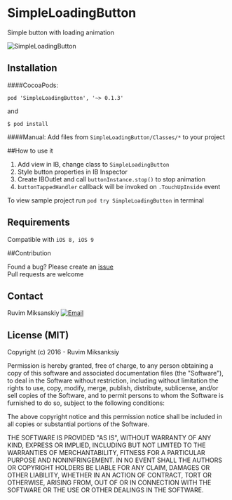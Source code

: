 # SimpleLoadingButton
Simple button with loading animation

![SimpleLoadingButton](http://codingroup.com/assets/external/button.gif)



## Installation 
####CocoaPods:

```
pod 'SimpleLoadingButton', '~> 0.1.3'
```
and

```
$ pod install
```


####Manual:
Add files from `SimpleLoadingButton/Classes/*` to your project



##How to use it 
1. Add view in IB, change class to `SimpleLoadingButton`
2. Style button properties in IB Inspector
3. Create IBOutlet and call `buttonInstance.stop()` to stop animation
4. `buttonTappedHandler` callback will be invoked on `.TouchUpInside` event 

To view sample project run `pod try SimpleLoadingButton` in terminal



## Requirements

Compatible with `iOS 8, iOS 9`

##Contribution

Found a bug? Please create an [issue](https://github.com/mruvim/SimpleLoadingButton/issues) </br>
Pull requests are welcome


## Contact

Ruvim Miksanskiy 
<a href="mailto:ruva@codingroup.com">![Email](http://codingroup.com/assets/external/email-icon.png)</a>

## License (MIT)

Copyright (c) 2016 -  Ruvim Miksanksiy

Permission is hereby granted, free of charge, to any person obtaining a copy
of this software and associated documentation files (the "Software"), to deal
in the Software without restriction, including without limitation the rights
to use, copy, modify, merge, publish, distribute, sublicense, and/or sell
copies of the Software, and to permit persons to whom the Software is
furnished to do so, subject to the following conditions:

The above copyright notice and this permission notice shall be included in
all copies or substantial portions of the Software.

THE SOFTWARE IS PROVIDED "AS IS", WITHOUT WARRANTY OF ANY KIND, EXPRESS OR
IMPLIED, INCLUDING BUT NOT LIMITED TO THE WARRANTIES OF MERCHANTABILITY,
FITNESS FOR A PARTICULAR PURPOSE AND NONINFRINGEMENT. IN NO EVENT SHALL THE
AUTHORS OR COPYRIGHT HOLDERS BE LIABLE FOR ANY CLAIM, DAMAGES OR OTHER
LIABILITY, WHETHER IN AN ACTION OF CONTRACT, TORT OR OTHERWISE, ARISING FROM,
OUT OF OR IN CONNECTION WITH THE SOFTWARE OR THE USE OR OTHER DEALINGS IN
THE SOFTWARE.